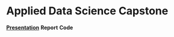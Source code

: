 # Applied Data Science Capstone
**[Presentation](https://github.com/Mahluza/Data-Science-Capstone/blob/master/AfricaToursPresentation.pdf)**
**Report**
**Code**
